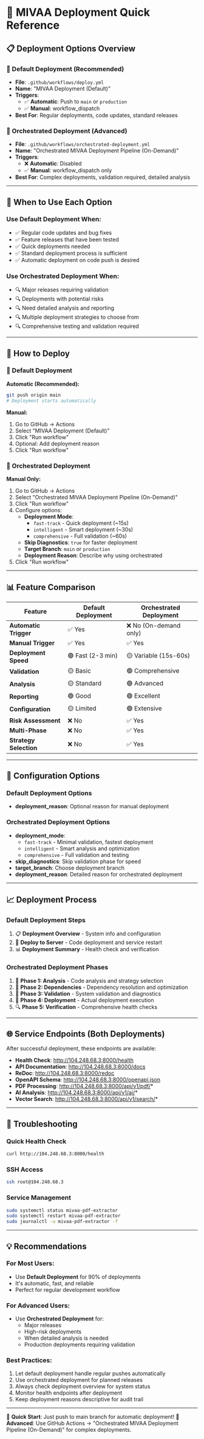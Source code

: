 # 🚀 MIVAA Deployment Quick Reference

## 📋 Deployment Options Overview

### 🔄 Default Deployment (Recommended)
- **File**: `.github/workflows/deploy.yml`
- **Name**: "MIVAA Deployment (Default)"
- **Triggers**: 
  - ✅ **Automatic**: Push to `main` or `production`
  - ✅ **Manual**: workflow_dispatch
- **Best For**: Regular deployments, code updates, standard releases

### 🚀 Orchestrated Deployment (Advanced)
- **File**: `.github/workflows/orchestrated-deployment.yml`
- **Name**: "Orchestrated MIVAA Deployment Pipeline (On-Demand)"
- **Triggers**: 
  - ❌ **Automatic**: Disabled
  - ✅ **Manual**: workflow_dispatch only
- **Best For**: Complex deployments, validation required, detailed analysis

---

## 🎯 When to Use Each Option

### Use Default Deployment When:
- ✅ Regular code updates and bug fixes
- ✅ Feature releases that have been tested
- ✅ Quick deployments needed
- ✅ Standard deployment process is sufficient
- ✅ Automatic deployment on code push is desired

### Use Orchestrated Deployment When:
- 🔍 Major releases requiring validation
- 🔍 Deployments with potential risks
- 🔍 Need detailed analysis and reporting
- 🔍 Multiple deployment strategies to choose from
- 🔍 Comprehensive testing and validation required

---

## 🚀 How to Deploy

### 🔄 Default Deployment

**Automatic (Recommended):**
```bash
git push origin main
# Deployment starts automatically
```

**Manual:**
1. Go to GitHub → Actions
2. Select "MIVAA Deployment (Default)"
3. Click "Run workflow"
4. Optional: Add deployment reason
5. Click "Run workflow"

### 🚀 Orchestrated Deployment

**Manual Only:**
1. Go to GitHub → Actions
2. Select "Orchestrated MIVAA Deployment Pipeline (On-Demand)"
3. Click "Run workflow"
4. Configure options:
   - **Deployment Mode**: 
     - `fast-track` - Quick deployment (~15s)
     - `intelligent` - Smart deployment (~30s)
     - `comprehensive` - Full validation (~60s)
   - **Skip Diagnostics**: `true` for faster deployment
   - **Target Branch**: `main` or `production`
   - **Deployment Reason**: Describe why using orchestrated
5. Click "Run workflow"

---

## 📊 Feature Comparison

| Feature | Default Deployment | Orchestrated Deployment |
|---------|-------------------|-------------------------|
| **Automatic Trigger** | ✅ Yes | ❌ No (On-demand only) |
| **Manual Trigger** | ✅ Yes | ✅ Yes |
| **Deployment Speed** | 🟢 Fast (2-3 min) | 🟡 Variable (15s-60s) |
| **Validation** | 🟡 Basic | 🟢 Comprehensive |
| **Analysis** | 🟡 Standard | 🟢 Advanced |
| **Reporting** | 🟢 Good | 🟢 Excellent |
| **Configuration** | 🟡 Limited | 🟢 Extensive |
| **Risk Assessment** | ❌ No | ✅ Yes |
| **Multi-Phase** | ❌ No | ✅ Yes |
| **Strategy Selection** | ❌ No | ✅ Yes |

---

## 🔧 Configuration Options

### Default Deployment Options
- **deployment_reason**: Optional reason for manual deployment

### Orchestrated Deployment Options
- **deployment_mode**: 
  - `fast-track` - Minimal validation, fastest deployment
  - `intelligent` - Smart analysis and optimization
  - `comprehensive` - Full validation and testing
- **skip_diagnostics**: Skip validation phase for speed
- **target_branch**: Choose deployment branch
- **deployment_reason**: Detailed reason for orchestrated deployment

---

## 📈 Deployment Process

### Default Deployment Steps
1. 📋 **Deployment Overview** - System info and configuration
2. 🚀 **Deploy to Server** - Code deployment and service restart
3. 📊 **Deployment Summary** - Health check and verification

### Orchestrated Deployment Phases
1. 🧠 **Phase 1: Analysis** - Code analysis and strategy selection
2. 🔧 **Phase 2: Dependencies** - Dependency resolution and optimization
3. 🔬 **Phase 3: Validation** - System validation and diagnostics
4. 🚀 **Phase 4: Deployment** - Actual deployment execution
5. 🔍 **Phase 5: Verification** - Comprehensive health checks

---

## 🌐 Service Endpoints (Both Deployments)

After successful deployment, these endpoints are available:

- **Health Check**: http://104.248.68.3:8000/health
- **API Documentation**: http://104.248.68.3:8000/docs
- **ReDoc**: http://104.248.68.3:8000/redoc
- **OpenAPI Schema**: http://104.248.68.3:8000/openapi.json
- **PDF Processing**: http://104.248.68.3:8000/api/v1/pdf/*
- **AI Analysis**: http://104.248.68.3:8000/api/v1/ai/*
- **Vector Search**: http://104.248.68.3:8000/api/v1/search/*

---

## 🔧 Troubleshooting

### Quick Health Check
```bash
curl http://104.248.68.3:8000/health
```

### SSH Access
```bash
ssh root@104.248.68.3
```

### Service Management
```bash
sudo systemctl status mivaa-pdf-extractor
sudo systemctl restart mivaa-pdf-extractor
sudo journalctl -u mivaa-pdf-extractor -f
```

---

## 💡 Recommendations

### For Most Users:
- Use **Default Deployment** for 90% of deployments
- It's automatic, fast, and reliable
- Perfect for regular development workflow

### For Advanced Users:
- Use **Orchestrated Deployment** for:
  - Major releases
  - High-risk deployments
  - When detailed analysis is needed
  - Production deployments requiring validation

### Best Practices:
1. Let default deployment handle regular pushes automatically
2. Use orchestrated deployment for planned releases
3. Always check deployment overview for system status
4. Monitor health endpoints after deployment
5. Keep deployment reasons descriptive for audit trail

---

🚀 **Quick Start**: Just push to main branch for automatic deployment!
🔧 **Advanced**: Use GitHub Actions → "Orchestrated MIVAA Deployment Pipeline (On-Demand)" for complex deployments.
